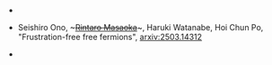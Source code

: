 - ~~~<u>Rintaro Masaoka</u>~~~, Seishiro Ono, Hoi Chun Po, Haruki Watanabe, "Frustration-free free fermions and beyond", [arxiv:2503.12879](https://arxiv.org/abs/2503.12879)

- Seishiro Ono, ~~~<u>Rintaro Masaoka</u>~~~, Haruki Watanabe, Hoi Chun Po, "Frustration-free free fermions", [arxiv:2503.14312](https://arxiv.org/abs/2503.14312)

- ~~~<u>Rintaro Masaoka</u>~~~, Tomohiro Soejima, Haruki Watanabe, "Rigorous lower bound of dynamic critical exponents in critical frustration-free systems", [arxiv:2406.06415](https://arxiv.org/abs/2406.06415)